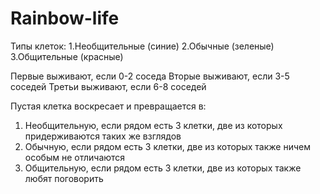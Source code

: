 # Rainbow-life
Типы клеток:
1.Необщительные (синие)
2.Обычные (зеленые)
3.Общительные (красные)

Первые выживают, если 0-2 соседа
Вторые выживают, если 3-5 соседей 
Третьи выживают, если 6-8 соседей 

Пустая клетка воскресает и превращается в:
1. Необщительную, если рядом есть 3 клетки, две из которых придерживаются таких же взглядов 
2. Обычную, если рядом есть 3 клетки, две из которых также ничем особым не отличаются
3. Общительную, если рядом есть 3 клетки, две из которых также любят поговорить 

